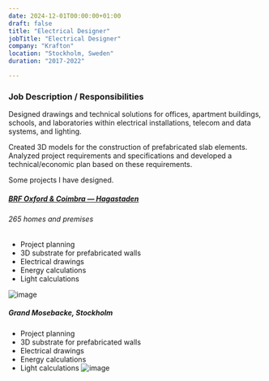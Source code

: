 ```yaml
---
date: 2024-12-01T00:00:00+01:00
draft: false
title: "Electrical Designer"
jobTitle: "Electrical Designer"
company: "Krafton"
location: "Stockholm, Sweden"
duration: "2017-2022"

---
```

### Job Description / Responsibilities
Designed drawings and technical solutions for offices, apartment buildings, schools, and laboratories within electrical installations, telecom and data systems, and lighting.  

Created 3D models for the construction of prefabricated slab elements.
Analyzed project requirements and specifications and developed a technical/economic plan based on these requirements.

Some projects I have designed.

##### [BRF Oxford & Coimbra — Hagastaden](https://sv.wikipedia.org/wiki/Kvarteren_Oxford_och_Coimbra)
###### 265 homes and premises
- Project planning
- 3D substrate for prefabricated walls
- Electrical drawings
- Energy calculations
- Light calculations

![image](/images/otherProjects/Kvarteren_Oxford_och_Coimbra_april_2022.jpg)
 
##### Grand Mosebacke, Stockholm
- Project planning
- 3D substrate for prefabricated walls
- Electrical drawings
- Energy calculations
- Light calculations
![image](/images/otherProjects/mosebacke.png)